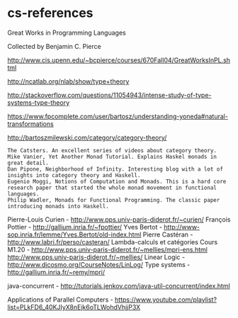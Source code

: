 # cs-references

Great Works
in Programming Languages

Collected by Benjamin C. Pierce

http://www.cis.upenn.edu/~bcpierce/courses/670Fall04/GreatWorksInPL.shtml

http://ncatlab.org/nlab/show/type+theory

http://stackoverflow.com/questions/11054943/intense-study-of-type-systems-type-theory

https://www.fpcomplete.com/user/bartosz/understanding-yoneda#natural-transformations

http://bartoszmilewski.com/category/category-theory/


    The Catsters. An excellent series of videos about category theory.
    Mike Vanier, Yet Another Monad Tutorial. Explains Haskel monads in great detail.
    Dan Pipone, Neighborhood of Infinity. Interesting blog with a lot of insights into category theory and Haskell.
    Eugenio Moggi, Notions of Computation and Monads. This is a hard core research paper that started the whole monad movement in functional languages.
    Philip Wadler, Monads for Functional Programming. The classic paper introducing monads into Haskell.


Pierre-Louis Curien - http://www.pps.univ-paris-diderot.fr/~curien/
François Pottier - http://gallium.inria.fr/~fpottier/
Yves Bertot - http://www-sop.inria.fr/lemme/Yves.Bertot/old-index.html
Pierre Castéran - http://www.labri.fr/perso/casteran/
Lambda-calculs et catégories Cours M1.20  - http://www.pps.univ-paris-diderot.fr/~mellies/mpri-ens.html
http://www.pps.univ-paris-diderot.fr/~mellies/
Linear Logic - http://www.dicosmo.org/CourseNotes/LinLog/
Type systems - http://gallium.inria.fr/~remy/mpri/

java-concurrent - http://tutorials.jenkov.com/java-util-concurrent/index.html

Applications of Parallel Computers - https://www.youtube.com/playlist?list=PLkFD6_40KJIyX8nEjk6oTLWohdVhjjP3X
